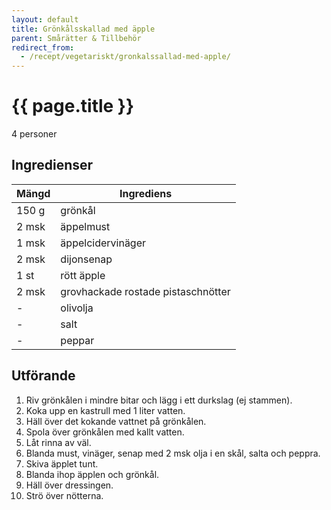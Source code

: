 ```yaml
---
layout: default
title: Grönkålsskallad med äpple
parent: Smårätter & Tillbehör
redirect_from:
  - /recept/vegetariskt/gronkalssallad-med-apple/
---
```


# {{ page.title }}

4 personer

## Ingredienser

Mängd|Ingrediens
------------ | -------------
150 g|grönkål
2 msk|äppelmust
1 msk|äppelcidervinäger
2 msk|dijonsenap
1 st|rött äpple
2 msk|grovhackade rostade pistaschnötter
\-|olivolja
\-|salt
\-|peppar

## Utförande
1. Riv grönkålen i mindre bitar och lägg i ett durkslag (ej stammen).
2. Koka upp en kastrull med 1 liter vatten.
3. Häll över det kokande vattnet på grönkålen.
4. Spola över grönkålen med kallt vatten.
5. Låt rinna av väl.
6. Blanda must, vinäger, senap med 2 msk olja i en skål, salta och peppra.
7. Skiva äpplet tunt.
8. Blanda ihop äpplen och grönkål.
9. Häll över dressingen.
10. Strö över nötterna.
